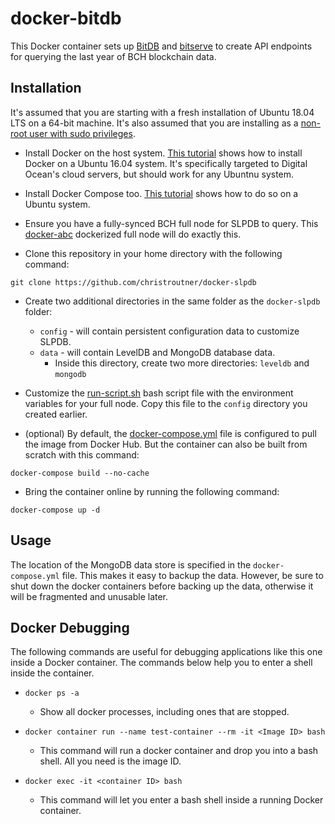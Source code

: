 # docker-bitdb
This Docker container sets up
[BitDB](https://github.com/christroutner/bitdb) and
[bitserve](https://github.com/christroutner/bitserve)
to create API endpoints for querying the last year of BCH blockchain data.

## Installation
It's assumed that you are starting with a fresh installation of Ubuntu 18.04
LTS on a 64-bit machine.
It's also assumed that you are installing as
a [non-root user with sudo privileges](https://www.digitalocean.com/community/tutorials/initial-server-setup-with-ubuntu-16-04).

- Install Docker on the host system.
[This tutorial](https://www.digitalocean.com/community/tutorials/how-to-install-and-use-docker-on-ubuntu-16-04)
shows how to install Docker on a Ubuntu 16.04 system. It's specifically targeted
to Digital Ocean's cloud servers, but should work for any Ubuntnu system.

- Install Docker Compose too.
[This tutorial](https://www.digitalocean.com/community/tutorials/how-to-install-docker-compose-on-ubuntu-16-04)
shows how to do so on a Ubuntu system.

- Ensure you have a fully-synced BCH full node for SLPDB to query.
This [docker-abc](https://github.com/christroutner/docker-abc) dockerized
full node will do exactly this.

- Clone this repository in your home directory with the following command:

`git clone https://github.com/christroutner/docker-slpdb`

- Create two additional directories in the same folder as the `docker-slpdb` folder:
  - `config` - will contain persistent configuration data to customize SLPDB.
  - `data` - will contain LevelDB and MongoDB database data.
    - Inside this directory, create two more directories: `leveldb` and `mongodb`

- Customize the [run-script.sh](./run-script.sh) bash script file with the
environment variables for your full node. Copy this file to the `config` directory you created earlier.

- (optional) By default,
the [docker-compose.yml](docker-compose.yml) file is configured to pull the image
from Docker Hub. But the container can also be built from scratch with this
command:

`docker-compose build --no-cache`

- Bring the container online by running the following command:

`docker-compose up -d`

## Usage
The location of the MongoDB data store is specified in the `docker-compose.yml` file.
This makes it easy to backup the data. However, be sure to shut down the docker
containers before backing up the data, otherwise it will be fragmented and unusable later.

## Docker Debugging
The following commands are useful for debugging applications like this one
inside a Docker container. The commands below help you to enter a shell
inside the container.

* `docker ps -a`
  * Show all docker processes, including ones that are stopped.

* `docker container run --name test-container --rm -it <Image ID> bash`
  * This command will run a docker container and drop you into a bash shell.
  All you need is the image ID.

* `docker exec -it <container ID> bash`
  * This command will let you enter a bash shell inside a running Docker container.
